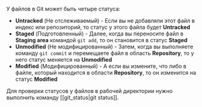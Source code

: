 
У файлов в Git может быть четыре статуса:
- **Untracked** (Не отслеживаемый) - Если вы не добавляли этот файл в индекс или репозиторий, то статус у этого файла будет **Untracked**
- **Staged** (Подготовленный) - Далее, когда вы переносите файл в **Staging area** командой `git add`, то он становится в статус **Staged**
- **Unmodified** (Не модифицированный) - Затем, когда вы выполняете команду `git commit` и перемещаете файл в область **Repository**, то у него статус меняется на **Unmodified**
- **Modified** (Модифицированный) - А если вы измените, что либо в файле, который находится в области **Repository**, то он изменится на статус **Modified**

Для проверки статусов у файлов в рабочей директории нужно выполнить команду [[git_status|git status]].

